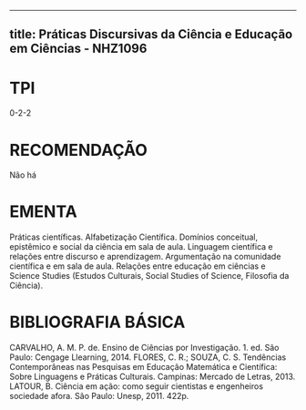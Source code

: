 
---
title: Práticas Discursivas da Ciência e Educação em Ciências - NHZ1096 
---

# TPI

0-2-2

# RECOMENDAÇÃO

Não há

# EMENTA

Práticas científicas. Alfabetização Científica. Domínios conceitual, epistêmico e social da ciência em sala de aula. Linguagem científica e relações entre discurso e aprendizagem. Argumentação na comunidade científica e em sala de aula. Relações entre educação em ciências e Science Studies (Estudos Culturais, Social Studies of Science, Filosofia da Ciência). 

# BIBLIOGRAFIA BÁSICA

CARVALHO, A. M. P. de. Ensino de Ciências por Investigação. 1. ed. São Paulo: Cengage Llearning, 2014. 
FLORES, C. R.; SOUZA, C. S. Tendências Contemporâneas nas Pesquisas em Educação Matemática e Científica: Sobre Linguagens e Práticas Culturais. Campinas: Mercado de Letras, 2013. 
LATOUR, B. Ciência em ação: como seguir cientistas e engenheiros sociedade afora. São Paulo: Unesp, 2011. 422p.
        